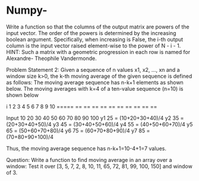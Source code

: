 # Numpy-

Write a function so that the columns of the output matrix are powers of the input
vector.
The order of the powers is determined by the increasing boolean argument. Specifically, when
increasing is False, the i-th output column is the input vector raised element-wise to the power
of N - i - 1.
HINT: Such a matrix with a geometric progression in each row is named for Alexandre-
Theophile Vandermonde.



Problem Statement 2:
Given a sequence of n values x1, x2, ..., xn and a window size k>0, the k-th moving average of
the given sequence is defined as follows:
The moving average sequence has n-k+1 elements as shown below.
The moving averages with k=4 of a ten-value sequence (n=10) is shown below

i 1 2 3 4 5 6 7 8 9 10
===== == == == == == == == == == ==

Input 10 20 30 40 50 60 70 80 90 100
y1 25 = (10+20+30+40)/4
y2 35 = (20+30+40+50)/4
y3 45 = (30+40+50+60)/4
y4 55 = (40+50+60+70)/4
y5 65 = (50+60+70+80)/4
y6 75 = (60+70+80+90)/4
y7 85 = (70+80+90+100)/4

Thus, the moving average sequence has n-k+1=10-4+1=7 values.

Question: Write a function to find moving average in an array over a window:
Test it over [3, 5, 7, 2, 8, 10, 11, 65, 72, 81, 99, 100, 150] and window of 3.
